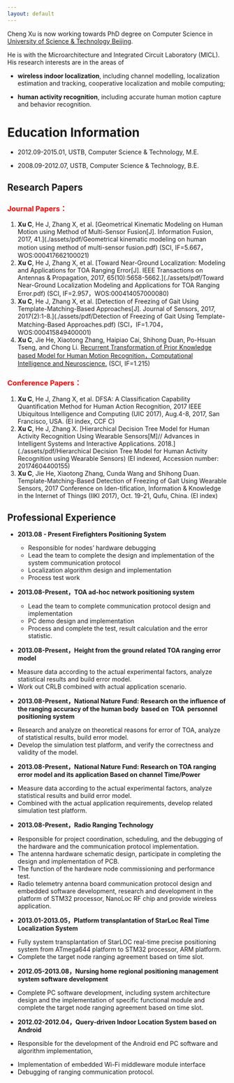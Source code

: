 ```yaml
---
layout: default
---
```


Cheng Xu is now working towards PhD degree on Computer Science in [University of Science & Technology Beijing](https://www.ustb.edu.cn).

He is with the Microarchitecture and Integrated Circuit Laboratory (MICL). His research interests are in the areas of 

* **wireless indoor localization**, including channel modelling, localization estimation and tracking, cooperative localization and mobile computing; 

* **human activity recognition**, including accurate human motion capture and behavior recognition.

# [](#header-1)Education Information
- 2012.09-2015.01, USTB, Computer Science & Technology, M.E.
- 2008.09-2012.07, USTB, Computer Science & Technology, B.E.


## [](#header-2)Research Papers

### <font color=red>Journal Papers：</font>
1. **Xu C**, He J, Zhang X, et al. [Geometrical Kinematic Modeling on Human Motion using Method of Multi-Sensor Fusion[J]. Information Fusion, 2017, 41.](./assets/pdf/Geometrical kinematic modeling on human motion using method of multi-sensor fusion.pdf)
(SCI, IF=5.667，WOS:000417662100021)
1. **Xu C**, He J, Zhang X, et al. [Toward Near-Ground Localization: Modeling and Applications for TOA Ranging Error\[J\]. IEEE Transactions on Antennas & Propagation, 2017, 65(10):5658-5662.](./assets/pdf/Toward Near-Ground Localization Modeling and Applications for TOA Ranging Error.pdf) (SCI, IF=2.957，WOS:000414057000080)
1. **Xu C**, He J, Zhang X, et al. [Detection of Freezing of Gait Using Template-Matching-Based Approaches\[J\]. Journal of Sensors, 2017, 2017(2):1-8.](./assets/pdf/Detection of Freezing of Gait Using Template-Matching-Based Approaches.pdf) 
(SCI，IF=1.704， WOS:000415849400001)  
1. **Xu C**, Jie He, Xiaotong Zhang, Haipiao Cai, Shihong Duan, Po-Hsuan Tseng, and Chong Li. [Recurrent Transformation of Prior Knowledge based Model for Human Motion Recognition，Computational Intelligence and Neuroscience.]()
 (SCI, IF=1.215)                                                                                                                                                                                                                                                                                                                                                                                                                                                                                                                                                                                                                                                                                                                                                                                                                                                                                                                                                                                                                                                                                                                                                                                                                                                                                                                                                                                                                                                                                                                                                                                                                                                                                                                                                                                                                                                                                                                                                                                                                                                                                                                                                                                                                                                                                                                                                                                                                                                                                                                                                                                                                                                                                                                                                                                                                                                                                                                                                                                                                                                                                                                                                                                                                                                                                                                                                                                                                                                                                     

### <font color=red>Conference Papers：</font>
1. **Xu C**, He J, Zhang X, et al. DFSA: A Classification Capability Quantification Method for Human Action Recognition, 2017 IEEE Ubiquitous Intelligence and Computing (UIC 2017), Aug.4-8, 2017, San Francisco, USA. (EI index, CCF C)
1. **Xu C**, He J, Zhang X. [Hierarchical Decision Tree Model for Human Activity Recognition Using Wearable Sensors[M]// Advances in Intelligent Systems and Interactive Applications. 2018.](./assets/pdf/Hierarchical Decision Tree Model for Human Activity Recognition using Wearable Sensors) (EI indexed, Accession number: 20174604400155)
1. **Xu C**, Jie He, Xiaotong Zhang, Cunda Wang and Shihong Duan. Template-Matching-Based Detection of Freezing of Gait Using Wearable Sensors, 2017 Conference on Iden-tification, Information & Knowledge in the Internet of Things (IIKI 2017), Oct. 19-21, Qufu, China. (EI index)

## [](#header-2)Professional Experience- **2013.08 - Present     Firefighters Positioning System**	*	Responsible for nodes’ hardware debugging	*	Lead the team to complete the design and implementation of the system communication protocol	*	 Localization algorithm design and implementation	*	 Process test work
- **2013.08-Present，TOA ad-hoc network positioning system** 	 *	Lead the team to complete communication protocol design and implementation	 *	PC demo design and implementation	 *	Process and complete the test, result calculation and the error statistic.

- **2013.08-Present，Height from the ground related TOA ranging error model** *	Measure data according to the actual experimental factors, analyze statistical results and build error model. *	Work out CRLB combined with actual application scenario.- **2013.08-Present，National Nature Fund: Research on the influence of the ranging accuracy of the human body  based on  TOA  personnel positioning system** *	Research and analyze on theoretical reasons for error of TOA, analyze of statistical results, build error model. *	Develop the simulation test platform, and verify the correctness and validity of the model.
  - **2013.08-Present，National Nature Fund: Research on TOA ranging error model and its application Based on channel Time/Power** *	Measure data according to the actual experimental factors, analyze statistical results and build error model. *	Combined with the actual application requirements, develop related simulation test platform.
- **2013.08-Present，Radio Ranging Technology**   *	Responsible for project coordination, scheduling, and the debugging of the hardware and the communication protocol implementation. *	The antenna hardware schematic design, participate in completing the design and implementation of PCB. *	The function of the hardware node commissioning and performance test. *	Radio telemetry antenna board communication protocol design and embedded software development, research and development in the platform of STM32 processor, NanoLoc RF chip and provide wireless application.
- **2013.01-2013.05，Platform transplantation of StarLoc Real Time Localization System** *	Fully system transplantation of StarLOC real-time precise positioning system from ATmega644 platform to STM32 processor, ARM platform.  *	Complete the target node ranging agreement based on time slot.- **2012.05-2013.08，Nursing home regional positioning management system software development**  *	Complete PC software development, including system architecture design and the implementation of specific functional module and complete the target node ranging agreement based on time slot.
- **2012.02-2012.04，Query-driven Indoor Location System based on Android**
 +	Responsible for the development of the Android end PC software and algorithm implementation, *	Implementation of embedded Wi-Fi middleware module interface *	Debugging of ranging communication protocol.

<!--
```js
// Javascript code with syntax highlighting.
var fun = function lang(l) {
  dateformat.i18n = require('./lang/' + l)
  return true;
}
```

```ruby
# Ruby code with syntax highlighting
GitHubPages::Dependencies.gems.each do |gem, version|
  s.add_dependency(gem, "= #{version}")
end
```

#### [](#header-4)Header 4

*   This is an unordered list following a header.
*   This is an unordered list following a header.
*   This is an unordered list following a header.

##### [](#header-5)Header 5

1.  This is an ordered list following a header.
2.  This is an ordered list following a header.
3.  This is an ordered list following a header.

###### [](#header-6)Header 6

| head1        | head two          | three |
|:-------------|:------------------|:------|
| ok           | good swedish fish | nice  |
| out of stock | good and plenty   | nice  |
| ok           | good `oreos`      | hmm   |
| ok           | good `zoute` drop | yumm  |

### There's a horizontal rule below this.

* * *

### Here is an unordered list:

*   Item foo
*   Item bar
*   Item baz
*   Item zip

### And an ordered list:

1.  Item one
1.  Item two
1.  Item three
1.  Item four

### And a nested list:

- level 1 item
  - level 2 item
  - level 2 item
    - level 3 item
    - level 3 item
- level 1 item
  - level 2 item
  - level 2 item
  - level 2 item
- level 1 item
  - level 2 item
  - level 2 item
- level 1 item

### Small image

![](https://assets-cdn.github.com/images/icons/emoji/octocat.png)

### Large image

![](https://guides.github.com/activities/hello-world/branching.png)


### Definition lists can be used with HTML syntax.

<dl>
<dt>Name</dt>
<dd>Godzilla</dd>
<dt>Born</dt>
<dd>1952</dd>
<dt>Birthplace</dt>
<dd>Japan</dd>
<dt>Color</dt>
<dd>Green</dd>
</dl>

```
Long, single-line code blocks should not wrap. They should horizontally scroll if they are too long. This line should be long enough to demonstrate this.
```

```
The final element.
```
-->